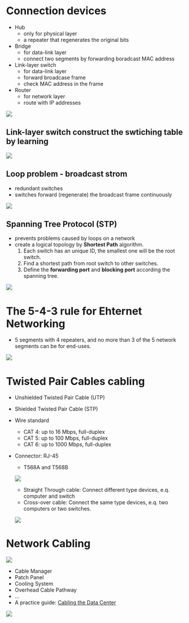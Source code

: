 # Connection devices
- Hub
  - only for physical layer
  - a repeater that regenerates the original bits
- Bridge
  - for data-link layer
  - connect two segments by forwarding boradcast MAC address
- Link-layer switch
  - for data-link layer
  - forward broadcase frame
  - check MAC address in the frame
- Router
  - for network layer
  - route with IP addresses

![](fig/connection-devices.png)

## Link-layer switch construct the swtiching table by learning
![](fig/switching-table.png)

## Loop problem - broadcast strom
- redundant switches
- switches forward (regenerate) the broadcast frame continuously

![](fig/broadcase-strom.png)


## Spanning Tree Protocol (STP)
- prevents problems caused by loops on a network
- create a logical topology by __Shortest Path__ algorithm.
  1. Each switch has an unique ID, the smallest one will be the root switch.
  2. Find a shortest path from root switch to other switches.
  3. Define the __forwarding port__ and __blocking port__ according the spanning tree.

![](fig/broadcase-strom-stp.png)

# The 5-4-3 rule for Ehternet Networking
- 5 segments with 4 repeaters, and no more than 3 of the 5 network segments can be for end-uses.

![](fig/ethernet-543rule.png)

# Twisted Pair Cables cabling
- Unshielded Twisted Pair Cable (UTP)
- Shielded Twisted Pair Cable (STP)
- Wire standard
  - CAT 4: up to 16 Mbps, full-duplex
  - CAT 5: up to 100 Mbps, full-duplex
  - CAT 6: up to 1000 Mbps, full-duplex
- Connector: RJ-45
  - T568A and T568B
  
  ![](fig/ethernet-cabling.png)
    
  - Straight Through cable: Connect different type devices, e.q. computer and switch 
  - Cross-over cable: Connect the same type devices, e.q. two computers or two switches.
  
  ![](fig/ethernet-RJ45.png)

# Network Cabling
![](http://www.easy2pc.co.uk/images/products/server_room_before_after_56.jpg)

- Cable Manager
- Patch Panel
- Cooling System
- Overhead Cable Pathway
- ...
- A practice guide: [Cabling the Data Center](https://www.brocade.com/content/dam/common/documents/content-types/product-design-guide/cabling-best-practices-ga-bp-036-02.pdf)

![](fig/network-cabling.png)

